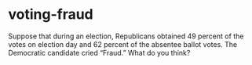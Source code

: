# voting-fraud
Suppose that during an election, Republicans obtained 49 percent of the votes on election day and 62 percent of the absentee ballot votes. The Democratic candidate cried “Fraud.” What do you think?
